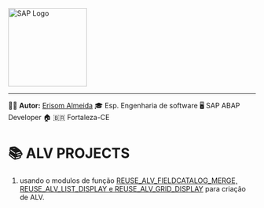 
<img src="https://www.sap.com/content/dam/application/shared/logos/sap-logo-svg.svg" alt="SAP Logo" width="160" />

---
🧑‍💼 **Autor:** [Erisom Almeida](https://linkedin.com/in/erisom-almeida-3911a6ab)
🎓 Esp. Engenharia de software
🖥️ SAP ABAP Developer
🏠 🇧🇷 Fortaleza-CE  

# 📚 ALV PROJECTS

1. usando o modulos de função [REUSE_ALV_FIELDCATALOG_MERGE, REUSE_ALV_LIST_DISPLAY e REUSE_ALV_GRID_DISPLAY](/ALV_PROJECTS/ALV/ZPROG_ALV_DISPLAY_ERI.ABAP) para criação de ALV.

